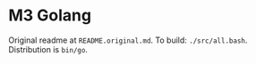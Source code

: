 M3 Golang
=========
Original readme at `README.original.md`.
To build: `./src/all.bash`.
Distribution is `bin/go`.

